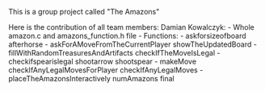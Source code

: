 This is a group project called "The Amazons"

Here is the contribution of all team members:
Damian Kowalczyk:
    - Whole amazon.c and amazons_function.h file
    - Functions:
    - askforsizeofboard afterhorse
    - askForAMoveFromTheCurrentPlayer showTheUpdatedBoard
    - fillWithRandomTreasuresAndArtifacts checkIfTheMoveIsLegal
    - checkifspearislegal shootarrow shootspear
    - makeMove checkIfAnyLegalMovesForPlayer checkIfAnyLegalMoves
    - placeTheAmazonsInteractively numAmazons final 

    